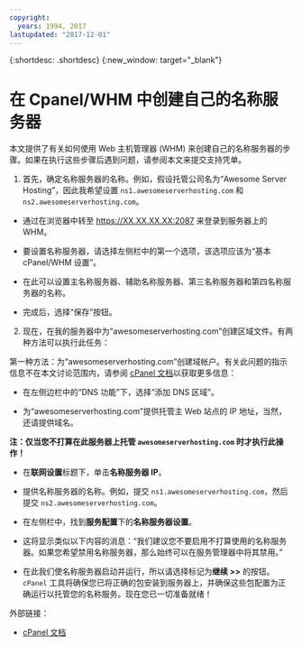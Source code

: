 ```yaml
---
copyright:
  years: 1994, 2017
lastupdated: "2017-12-01"
---
```


{:shortdesc: .shortdesc}
{:new_window: target="_blank"}

# 在 Cpanel/WHM 中创建自己的名称服务器

本文提供了有关如何使用 Web 主机管理器 (WHM) 来创建自己的名称服务器的步骤。如果在执行这些步骤后遇到问题，请参阅本文来提交支持凭单。

1. 首先，确定名称服务器的名称。例如，假设托管公司名为“Awesome Server Hosting”，因此我希望设置 `ns1.awesomeserverhosting.com` 和 `ns2.awesomeserverhosting.com`。

* 通过在浏览器中转至 https://XX.XX.XX.XX:2087 来登录到服务器上的 WHM。

* 要设置名称服务器，请选择左侧栏中的第一个选项，该选项应该为“基本 cPanel/WHM 设置”。 

 * 在此可以设置主名称服务器、辅助名称服务器、第三名称服务器和第四名称服务器的名称。

 * 完成后，选择“保存”按钮。

2. 现在，在我的服务器中为“awesomeserverhosting.com”创建区域文件。有两种方法可以执行此任务：

第一种方法：为“awesomeserverhosting.com”创建域帐户。有关此问题的指示信息不在本文讨论范围内，请参阅 [cPanel 文档](http://www.cpanel.net/support/docs/11//whm/account_functions_creatnewacct.html)以获取更多信息： 

   * 在左侧边栏中的“DNS 功能”下，选择“添加 DNS 区域”。

   * 为“awesomeserverhosting.com”提供托管主 Web 站点的 IP 地址，当然，还请提供域名。

   **注：仅当您不打算在此服务器上托管 `awesomeserverhosting.com` 时才执行此操作！**

   * 在**联网设置**标题下，单击**名称服务器 IP**。

   * 提供名称服务器的名称。例如，提交 `ns1.awesomeserverhosting.com`，然后提交 `ns2.awesomeserverhosting.com`。

   * 在左侧栏中，找到**服务配置**下的**名称服务器设置**。

   * 这将显示类似以下内容的消息：“我们建议您不要启用不打算使用的名称服务器。如果您希望禁用名称服务器，那么始终可以在服务管理器中将其禁用。”

   * 在此我们使名称服务器启动并运行，所以请选择标记为**继续 >>** 的按钮。`cPanel` 工具将确保您已将正确的包安装到服务器上，并确保这些包配置为正确运行以托管您的名称服务。现在您已一切准备就绪！

外部链接：

* [cPanel 文档](http://www.cpanel.net/support/docs/11//whm/account_functions_creatnewacct.html)
